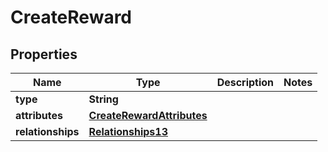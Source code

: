 # CreateReward

## Properties
Name | Type | Description | Notes
------------ | ------------- | ------------- | -------------
**type** | **String** |  | 
**attributes** | [**CreateRewardAttributes**](CreateRewardAttributes.md) |  | 
**relationships** | [**Relationships13**](Relationships13.md) |  | 
